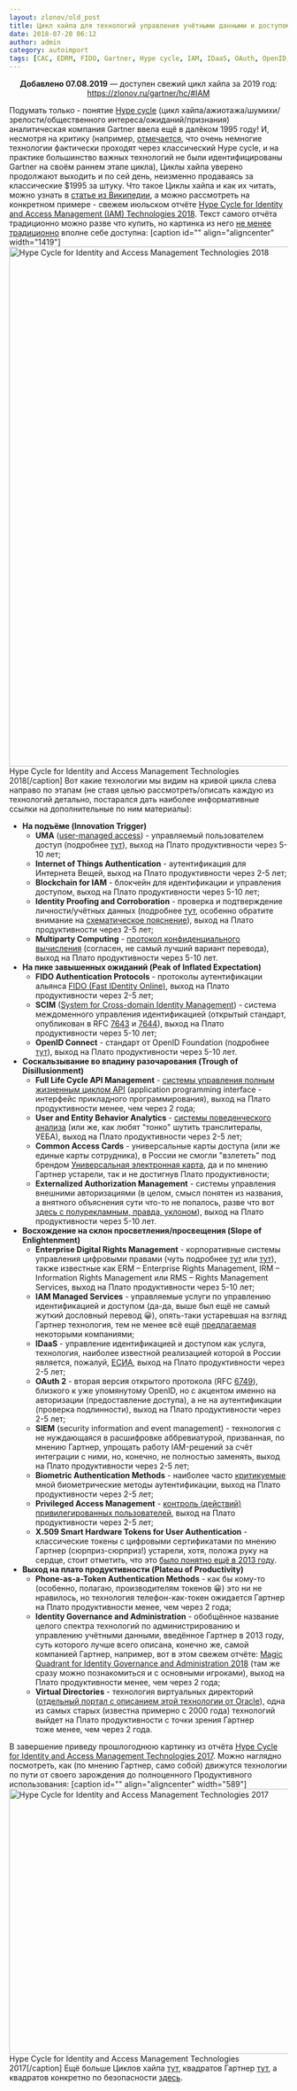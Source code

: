 ```yaml
---
layout: zlonov/old_post
title: Цикл хайпа для технологий управления учётными данными и доступом от Гартнер
date: 2018-07-20 06:12
author: admin
category: autoimport
tags: [CAC, EDRM, FIDO, Gartner, Hype cycle, IAM, IDaaS, OAuth, OpenID, PAM, SCIM, SIEM, UEBA, UMA, аналитика, аутентификация, биометрия, информационная безопасность, токен]
---
```

<!-- wp:paragraph {"align":"center","backgroundColor":"very-light-gray"} -->
<p style="text-align:center" class="has-background has-very-light-gray-background-color"><strong>Добавлено 07.08.2019</strong> — доступен свежий цикл хайпа за 2019 год: <a href="https://zlonov.ru/gartner/hc/#IAM">https://zlonov.ru/gartner/hc/#IAM</a>


Подумать только - понятие <a href="https://www.gartner.com/technology/research/methodologies/hype-cycle.jsp">Hype cycle</a> (цикл хайпа/ажиотажа/шумихи/зрелости/общественного интереса/ожиданий/признания) аналитическая компания Gartner ввела ещё в далёком 1995 году! И, несмотря на критику (например, <a href="https://www.linkedin.com/pulse/8-lessons-from-20-years-hype-cycles-michael-mullany">отмечается</a>, что очень немногие технологии фактически проходят через классический Hype cycle, и на практике большинство важных технологий не были идентифицированы Gartner на своём раннем этапе цикла), Циклы хайпа уверено продолжают выходить и по сей день, неизменно продаваясь за классические $1995 за штуку.
Что такое Циклы хайпа и как их читать, можно узнать в <a href="https://ru.wikipedia.org/wiki/Gartner#Цикл_хайпа">статье из Википедии</a>, а можно рассмотреть на конкретном примере - свежем июльском отчёте <a href="https://www.gartner.com/doc/3882269">Hype Cycle for Identity and Access Management (IAM) Technologies 2018</a>.
Текст самого отчёта традиционно можно разве что купить, но картинка из него <a href="https://zlonov.ru/hack-the-gartner-via-address-bar">не менее традиционно</a> вполне себе доступна:
[caption id="" align="aligncenter" width="1419"]<a href="https://www.gartner.com/resources/337700/337774/337774_0001.png"><img class="size-large" src="https://www.gartner.com/resources/337700/337774/337774_0001.png" alt="Hype Cycle for Identity and Access Management Technologies 2018" width="1419" height="939" /></a> Hype Cycle for Identity and Access Management Technologies 2018[/caption]
Вот какие технологии мы видим на кривой цикла слева направо по этапам (не ставя целью рассмотреть/описать каждую из технологий детально, постарался дать наиболее информативные ссылки на дополнительные по ним материалы):
<ul>
<li><strong>На подъёме (Innovation Trigger)</strong>
<ul>
<li><strong>UMA</strong> (<a href="https://en.wikipedia.org/wiki/User-Managed_Access">user-managed access</a>) - управляемый пользователем доступ (подробнее <a href="https://kantarainitiative.org/confluence/display/uma/UMA+FAQ">тут</a>), выход на Плато продуктивности через 5-10 лет;</li>
<li><strong>Internet of Things Authentication</strong> - аутентификация для Интернета Вещей, выход на Плато продуктивности через 2-5 лет;</li>
<li><strong>Blockchain for IAM</strong> - блокчейн для идентификации и управления доступом, выход на Плато продуктивности через 5-10 лет;</li>
<li><strong>Identity Proofing and Corroboration</strong> - проверка и подтверждение личности/учётных данных (подробнее <a href="https://www.gartner.com/doc/reprints?id=1-4Y6TJD6&amp;ct=180502&amp;st=sb">тут</a>, особенно обратите внимание на <a href="https://www.gartner.com/resources/325700/325713/325713_0001.png">схематическое пояснение</a>), выход на Плато продуктивности через 2-5 лет;</li>
<li><strong>Multiparty Computing</strong> - <a href="https://ru.wikipedia.org/wiki/Протокол_конфиденциального_вычисления">протокол конфиденциального вычисления</a> (согласен, не самый лучший вариант перевода), выход на Плато продуктивности через 5-10 лет.</li>
</ul>
</li>
<li><strong>На пике завышенных ожиданий (Peak of Inflated Expectation)</strong>
<ul>
<li><strong>FIDO Authentication Protocols</strong> - протоколы аутентификации альянса <a href="https://fidoalliance.org">FIDO (Fast IDentity Online)</a>, выход на Плато продуктивности через 2-5 лет;</li>
<li><strong>SCIM</strong> (<a href="https://en.wikipedia.org/wiki/System_for_Cross-domain_Identity_Management">System for Cross-domain Identity Management</a>) - система междоменного управления идентификацией (открытый стандарт, опубликован в RFC <a href="https://tools.ietf.org/html/rfc7643">7643</a> и <a href="https://tools.ietf.org/html/rfc7644">7644</a>), выход на Плато продуктивности через 5-10 лет;</li>
<li><strong>OpenID Connect</strong> - стандарт от OpenID Foundation (подробнее <a href="https://openid.net/connect/">тут</a>), выход на Плато продуктивности через 5-10 лет.</li>
</ul>
</li>
<li><strong>Соскальзывание во впадину разочарования (Trough of Disillusionment)</strong>
<ul>
<li><strong>Full Life Cycle API Management</strong> - <a href="https://www.gartner.com/reviews/market/full-life-cycle-api-management">системы управления полным жизненным циклом API</a> (application programming interface - интерфейс прикладного программирования), выход на Плато продуктивности менее, чем через 2 года;</li>
<li><strong>User and Entity Behavior Analytics</strong> - <a href="https://www.anti-malware.ru/analytics/Market_Analysis/user-and-entity-behavioral-analytics-ubaueba">системы поведенческого анализа</a> (или же, как любят "тонко" шутить транслитералы, УЕБА), выход на Плато продуктивности через 2-5 лет;</li>
<li><strong>Common Access Cards</strong> - универсальные карты доступа (или же единые карты сотрудника), в России не смогли "взлететь" под брендом <a href="https://ru.wikipedia.org/wiki/Универсальная_электронная_карта">Универсальная электронная карта</a>, да и по мнению Гартнер устарели, так и не достигнув Плато продуктивности;</li>
<li><strong>Externalized Authorization Management</strong> - системы управления внешними авторизациями (в целом, смысл понятен из названия, а внятного объяснения сути что-то не попалось, разве что вот <a href="https://www.nextlabs.com/solutions/technology-solutions/externalized-authorization-management/">здесь с полурекламным, правда, уклоном</a>), выход на Плато продуктивности через 5-10 лет.</li>
</ul>
</li>
<li><strong>Восхождение на склон просветления/просвещения (Slope of Enlightenment)</strong>
<ul>
<li><strong>Enterprise Digital Rights Management</strong> - корпоративные системы управления цифровыми правами (чуть подробнее <a href="https://www2.deloitte.com/ch/en/pages/risk/articles/enterprise-digital-rights-management.html">тут</a> или <a href="http://www.vaultize.com/solutions/digital-rights-management/">тут</a>), также известные как ERM – Enterprise Rights Management, IRM – Information Rights Management или RMS – Rights Management Services, выход на Плато продуктивности через 5-10 лет;</li>
<li><strong>IAM Managed Services</strong> - управляемые услуги по управлению идентификацией и доступом (да-да, выше был ещё не самый жуткий дословный перевод 😀), опять-таки устаревшая на взгляд Гартнер технология, тем не менее всё ещё <a href="https://www.ibm.com/security/services/identity-access-management">предлагаемая</a> некоторыми компаниями;</li>
<li><strong>IDaaS</strong> - управление идентификацией и доступом как услуга, технология, наиболее известной реализацией которой в России является, пожалуй, <a href="https://ru.wikipedia.org/wiki/Единая_система_идентификации_и_аутентификации">ЕСИА</a>, выход на Плато продуктивности через 2-5 лет;</li>
<li><strong>OAuth 2</strong> - вторая версия открытого протокола (RFC <a href="https://tools.ietf.org/html/rfc6749">6749</a>), близкого к уже упомянутому OpenID, но с акцентом именно на авторизации (предоставление доступа), а не на аутентификации (проверка подлинности), выход на Плато продуктивности через 2-5 лет;</li>
<li><strong>SIEM</strong> (security information and event management) - технология с не нуждающаяся в расшифровке аббревиатурой, призванная, по мнению Гартнер, упрощать работу IAM-решений за счёт интеграции с ними, но, конечно, не полностью заменять, выход на Плато продуктивности через 2-5 лет;</li>
<li><strong>Biometric Authentication Methods</strong> - наиболее часто <a href="https://www.conferencecast.tv/talk/6346/parol-umer-da-zdravstvuyet-parol">критикуемые</a> мной биометрические методы аутентификации, выход на Плато продуктивности через 2-5 лет;</li>
<li><strong>Privileged Access Management</strong> - <a href="https://zlonov.ru/pim-pum-pam/">контроль (действий) привилегированных пользователей</a>, выход на Плато продуктивности через 2-5 лет;</li>
<li><strong>X.509 Smart Hardware Tokens for User Authentication</strong> - классические токены с цифровыми сертификатами по мнению Гартнер (сюрприз-сюрприз!) устарели, хотя, положа руку на сердце, стоит отметить, что это <a href="https://zlonov.ru/private-keys-keepers-evolution/">было понятно ещё в 2013 году</a>.</li>
</ul>
</li>
<li><strong>Выход на плато продуктивности (Plateau of Productivity)</strong>
<ul>
<li><strong>Phone-as-a-Token Authentication Methods</strong> - как бы кому-то (особенно, полагаю, производителям токенов 😀) это ни не нравилось, но технология телефон-как-токен ожидается Гартнер на Плато продуктивности менее, чем через 2 года;</li>
<li><strong>Identity Governance and Administration</strong> - обобщённое название целого спектра технологий по администрированию и управлению учётными данными, введённое Гартнер в 2013 году, суть которого лучше всего описана, конечно же, самой компанией Гартнер, например, вот в этом свежем отчёте: <a href="https://www.gartner.com/doc/reprints?id=1-4S1ZVG0&amp;ct=180228">Magic Quadrant for Identity Governance and Administration 2018</a> (там же сразу можно познакомиться и с основными игроками), выход на Плато продуктивности менее, чем через 2 года;</li>
<li><strong>Virtual Directories</strong> - технология виртуальных директорий (<a href="https://www.oracle.com/technetwork/middleware/id-mgmt/index-093158.html">отдельный портал с описанием этой технологии от Oracle</a>), одна из самых старых (известна примерно с 2000 года) технологий выйдет на Плато продуктивности с точки зрения Гартнер тоже менее, чем через 2 года.</li>
</ul>
</li>
</ul>
В завершение приведу прошлогоднюю картинку из отчёта <a href="https://www.gartner.com/doc/3755464">Hype Cycle for Identity and Access Management Technologies 2017</a>. Можно наглядно посмотреть, как (по мнению Гартнер, само собой) движутся технологии по пути от своего зарождения до полноценного Продуктивного использования:
[caption id="" align="aligncenter" width="589"]<a href="https://www.gartner.com/resources/313800/313858/313858_0001.gif"><img class="size-large" src="https://www.gartner.com/resources/313800/313858/313858_0001.gif" alt="Hype Cycle for Identity and Access Management Technologies 2017" width="589" height="479" /></a> Hype Cycle for Identity and Access Management Technologies 2017[/caption]
Ещё больше Циклов хайпа <a href="https://zlonov.ru/gartner/hc/">тут</a>, квадратов Гартнер <a href="https://zlonov.ru/gartner/mq/">тут</a>, а квадратов конкретно по безопасности <a href="https://zlonov.ru/gartner/mqs/">здесь</a>.

<!-- wp:block {"ref":73025} /-->
